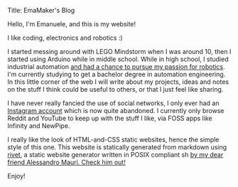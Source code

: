 Title: EmaMaker's Blog

Hello, I'm Emanuele, and this is my website!

I like coding, electronics and robotics :)


I started messing around with LEGO Mindstorm when I was around 10, then I started using Arduino while in middle school.
While in high school, I studied industrial automation [and had a chance to pursue my passion for robotics](./projects/spqr.html). I'm currently studying to get a bachelor degree in automation engineering.
In this little corner of the web I will write about my projects, ideas and notes on the stuff I think could be useful to others, or that I just feel like sharing.

I have never really fancied the use of social networks, I only ever had an <a href="https://instagram.com/emamaker">Instagram account</a> which is now quite abandoned. I currently only browse Reddit and YouTube to keep up with the stuff I like, via FOSS apps like Infinity and NewPipe.

I really like the look of HTML-and-CSS static websites, hence the simple style of this one. This website is statically generated from markdown using <a href="https://git.alemauri.eu/alema/rivet">rivet</a>, a static website generator written in POSIX compliant sh <a href="https://alemauri.eu"> by my dear friend Alessandro Mauri. Check him out!</a>

Enjoy!
